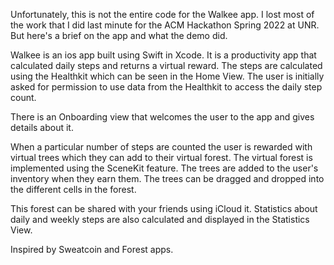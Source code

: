 Unfortunately, this is not the entire code for the Walkee app. I lost most of the work that I did last minute for the ACM Hackathon Spring 2022 at UNR. But here's a brief on the app and what the demo did.

Walkee is an ios app built using Swift in Xcode. It is a productivity app that calculated daily steps and returns a virtual reward.
The steps are calculated using the Healthkit which can be seen in the Home View. The user is initially asked for permission to use data from the Healthkit to access the daily step count.

There is an Onboarding view that welcomes the user to the app and gives details about it.

When a particular number of steps are counted the user is rewarded with virtual trees which they can add to their virtual forest.
The virtual forest is implemented using the SceneKit feature. The trees are added to the user's inventory when they earn them. The trees can be dragged and dropped into the different cells in the forest.

This forest can be shared with your friends using iCloud it.
Statistics about daily and weekly steps are also calculated and displayed in the Statistics View.

Inspired by Sweatcoin and Forest apps.
